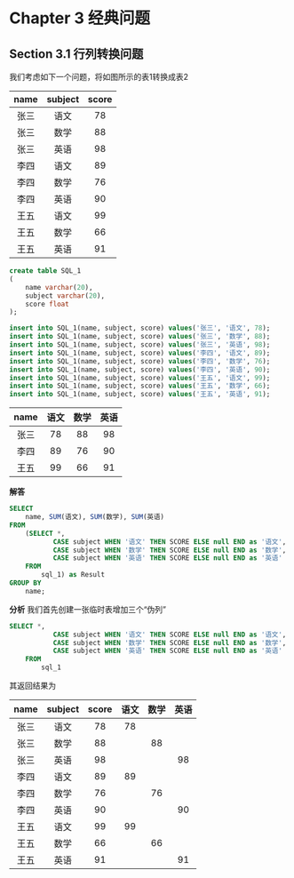 Chapter 3 经典问题
=============
## Section 3.1 行列转换问题
我们考虑如下一个问题，将如图所示的表1转换成表2

| name | subject |  score |
| :---: | :---: | :---: |
| 张三| 语文 |   78 |
| 张三 | 数学 |   88 |
| 张三 | 英语 |   98 |
| 李四 | 语文 |   89 |
| 李四 | 数学 |   76 |
| 李四 | 英语 |   90 |
| 王五 | 语文 |   99 |
| 王五 | 数学 |   66 |
| 王五 | 英语 |   91 |

```sql
create table SQL_1
(
    name varchar(20),
    subject varchar(20),
    score float
);
```

```sql
insert into SQL_1(name, subject, score) values('张三', '语文', 78);
insert into SQL_1(name, subject, score) values('张三', '数学', 88);
insert into SQL_1(name, subject, score) values('张三', '英语', 98);
insert into SQL_1(name, subject, score) values('李四', '语文', 89);
insert into SQL_1(name, subject, score) values('李四', '数学', 76);
insert into SQL_1(name, subject, score) values('李四', '英语', 90);
insert into SQL_1(name, subject, score) values('王五', '语文', 99);
insert into SQL_1(name, subject, score) values('王五', '数学', 66);
insert into SQL_1(name, subject, score) values('王五', '英语', 91);
```

| name| 语文 | 数学 | 英语 |
| :---: | :---: | :---: | :---: |
| 张三| 78 | 88 | 98 |
| 李四 | 89 | 76 | 90 |
| 王五 | 99 | 66 | 91 |

**解答**

```sql
SELECT
    name, SUM(语文), SUM(数学), SUM(英语)
FROM
    (SELECT *,
           CASE subject WHEN '语文' THEN SCORE ELSE null END as '语文',
           CASE subject WHEN '数学' THEN SCORE ELSE null END as '数学',
           CASE subject WHEN '英语' THEN SCORE ELSE null END as '英语'
    FROM
        sql_1) as Result
GROUP BY
    name;
```

**分析**
我们首先创建一张临时表增加三个“伪列”
```sql
SELECT *,
           CASE subject WHEN '语文' THEN SCORE ELSE null END as '语文',
           CASE subject WHEN '数学' THEN SCORE ELSE null END as '数学',
           CASE subject WHEN '英语' THEN SCORE ELSE null END as '英语'
    FROM
        sql_1
```
其返回结果为

|name|subject|score|语文|数学|英语|
| :---: | :---: | :---: | :---: |:---: | :---: | 
|张三| 语文 | 78 | 78 | <null> | <null> | 
| 张三 | 数学 | 88 | <null> | 88 | <null> |  
| 张三 | 英语 | 98 | <null> | <null> | 98 |  
| 李四 | 语文 | 89 | 89 | <null> | <null> |  
| 李四 | 数学 | 76 | <null> | 76 | <null> |  
| 李四 | 英语 | 90 | <null> | <null> | 90 |  
| 王五 | 语文 | 99 | 99 | <null> | <null> |  
| 王五 | 数学 | 66 | <null> | 66 | <null> 
| 王五 | 英语 | 91 | <null> | <null> | 91 |  

